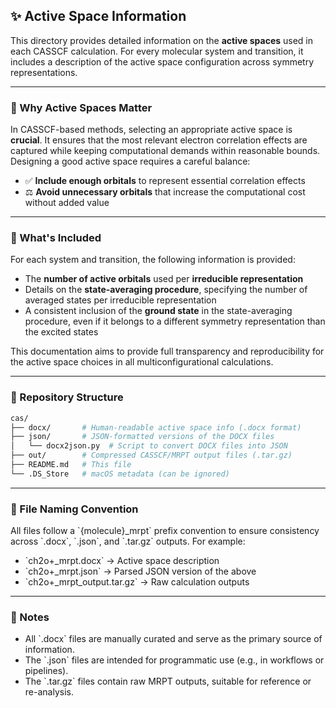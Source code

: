 ## ✨ Active Space Information

This directory provides detailed information on the **active spaces** used in each CASSCF calculation. For every molecular system and transition, it includes a description of the active space configuration across symmetry representations.

---

### 🎯 Why Active Spaces Matter

In CASSCF-based methods, selecting an appropriate active space is **crucial**. It ensures that the most relevant electron correlation effects are captured while keeping computational demands within reasonable bounds. Designing a good active space requires a careful balance:

- ✅ **Include enough orbitals** to represent essential correlation effects
- ⚖️ **Avoid unnecessary orbitals** that increase the computational cost without added value

---

### 🧩 What's Included

For each system and transition, the following information is provided:

- The **number of active orbitals** used per **irreducible representation**
- Details on the **state-averaging procedure**, specifying the number of averaged states per irreducible representation
- A consistent inclusion of the **ground state** in the state-averaging procedure, even if it belongs to a different symmetry representation than the excited states

This documentation aims to provide full transparency and reproducibility for the active space choices in all multiconfigurational calculations.

---

### 📁 Repository Structure

```bash
cas/
├── docx/       # Human-readable active space info (.docx format)
├── json/       # JSON-formatted versions of the DOCX files
│   └── docx2json.py  # Script to convert DOCX files into JSON
├── out/        # Compressed CASSCF/MRPT output files (.tar.gz)
├── README.md   # This file
└── .DS_Store   # macOS metadata (can be ignored)
```

---

### 📄 File Naming Convention

All files follow a \`{molecule}_mrpt\` prefix convention to ensure consistency across \`.docx\`, \`.json\`, and \`.tar.gz\` outputs. For example:

- \`ch2o+_mrpt.docx\` → Active space description
- \`ch2o+_mrpt.json\` → Parsed JSON version of the above
- \`ch2o+_mrpt_output.tar.gz\` → Raw calculation outputs

---

### 📌 Notes

- All \`.docx\` files are manually curated and serve as the primary source of information.
- The \`.json\` files are intended for programmatic use (e.g., in workflows or pipelines).
- The \`.tar.gz\` files contain raw MRPT outputs, suitable for reference or re-analysis.
